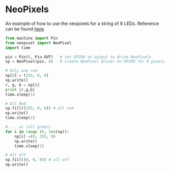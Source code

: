 # NeoPixels

An example of how to use the neopixels for a string of 8 LEDs.
Reference can be found [here](https://docs.micropython.org/en/latest/rp2/quickref.html#neopixel-and-apa106-driver).

```py
from machine import Pin
from neopixel import NeoPixel
import time

pin = Pin(0, Pin.OUT)   # set GPIO0 to output to drive NeoPixels
np = NeoPixel(pin, 8)   # create NeoPixel driver on GPIO0 for 8 pixels

# Only one red
np[0] = (255, 0, 0)
np.write()
r, g, b = np[0]
print (r,g,b)
time.sleep(1)

# All Red
np.fill((255, 0, 0)) # all red
np.write()
time.sleep(1)

# ... or (all green)
for i in range (0, len(np)):
    np[i] =(0, 255, 0)
    np.write()
    time.sleep(1)

# All off
np.fill((0, 0, 0)) # all off
np.write()
```
